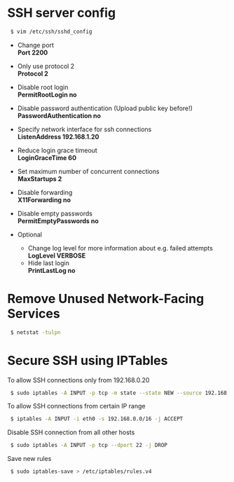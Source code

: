 
# SSH server config

```bash
 $ vim /etc/ssh/sshd_config
```
* Change port  
  **Port 2200**
  
* Only use protocol 2  
  **Protocol 2**
  
* Disable root login  
  **PermitRootLogin no**

* Disable password authentication (Upload public key before!)  
  **PasswordAuthentication no**
  
* Specify network interface for ssh connections  
  **ListenAddress 192.168.1.20**
  
* Reduce login grace timeout  
  **LoginGraceTime 60**

* Set maximum number of concurrent connections  
  **MaxStartups 2**

* Disable forwarding  
  **X11Forwarding no**
  
* Disable empty passwords  
  **PermitEmptyPasswords no**
  
* Optional
  * Change log level for more information about e.g. failed attempts  
    **LogLevel VERBOSE**
  * Hide last login  
    **PrintLastLog no**

# Remove Unused Network-Facing Services
```bash
 $ netstat -tulpn
```

# Secure SSH using IPTables
To allow SSH connections only from 192.168.0.20
```bash
 $ sudo iptables -A INPUT -p tcp -m state --state NEW --source 192.168.0.20 --dport 22 -j ACCEPT
```
To allow SSH connections from certain IP range
```bash
 $ iptables -A INPUT -i eth0 -s 192.168.0.0/16 -j ACCEPT
```
Disable SSH connection from all other hosts
```bash
 $ sudo iptables -A INPUT -p tcp --dport 22 -j DROP
```
Save new rules
```bash
 $ sudo iptables-save > /etc/iptables/rules.v4
```

